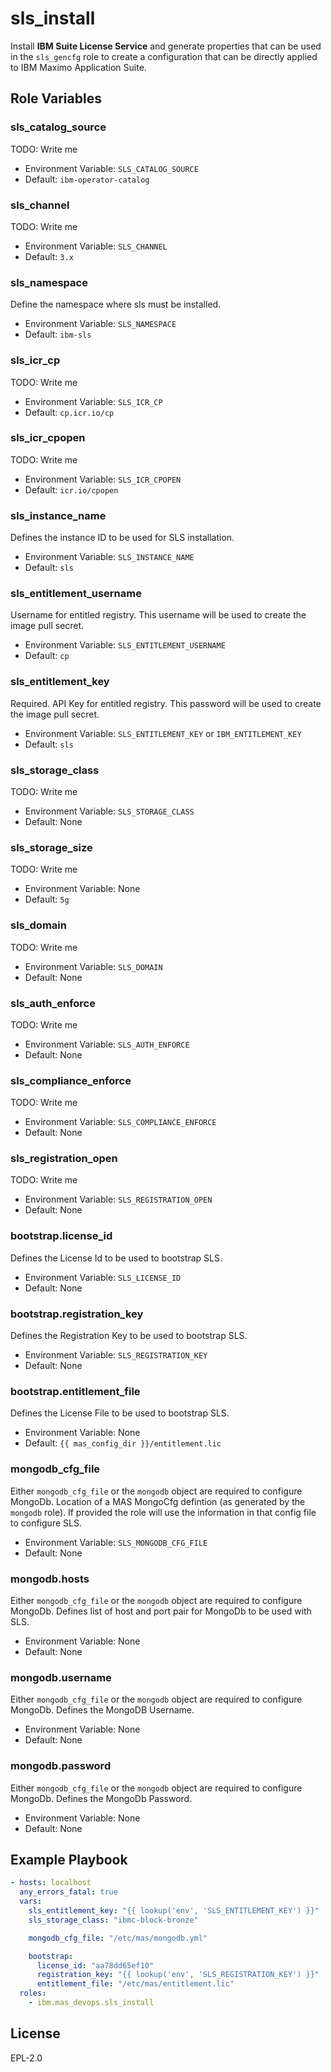 sls_install
===========

Install **IBM Suite License Service** and generate properties that can be used in the `sls_gencfg` role to create a configuration that can be directly applied to IBM Maximo Application Suite.

Role Variables
--------------

### sls_catalog_source
TODO: Write me

- Environment Variable: `SLS_CATALOG_SOURCE`
- Default: `ibm-operator-catalog`

### sls_channel
TODO: Write me

- Environment Variable: `SLS_CHANNEL`
- Default: `3.x`

### sls_namespace
Define the namespace where sls must be installed.

- Environment Variable: `SLS_NAMESPACE`
- Default: `ibm-sls`

### sls_icr_cp
TODO: Write me

- Environment Variable: `SLS_ICR_CP`
- Default: `cp.icr.io/cp`

### sls_icr_cpopen
TODO: Write me

- Environment Variable: `SLS_ICR_CPOPEN`
- Default: `icr.io/cpopen`

### sls_instance_name
Defines the instance ID to be used for SLS installation.

- Environment Variable: `SLS_INSTANCE_NAME`
- Default: `sls`

### sls_entitlement_username
Username for entitled registry. This username will be used to create the image pull secret.

- Environment Variable: `SLS_ENTITLEMENT_USERNAME`
- Default: `cp`

### sls_entitlement_key
Required.  API Key for entitled registry. This password will be used to create the image pull secret.

- Environment Variable: `SLS_ENTITLEMENT_KEY` or `IBM_ENTITLEMENT_KEY`
- Default: `sls`

### sls_storage_class
TODO: Write me

- Environment Variable: `SLS_STORAGE_CLASS`
- Default: None

### sls_storage_size
TODO: Write me

- Environment Variable: None
- Default: `5g`

### sls_domain
TODO: Write me

- Environment Variable: `SLS_DOMAIN`
- Default: None

### sls_auth_enforce
TODO: Write me

- Environment Variable: `SLS_AUTH_ENFORCE`
- Default: None

### sls_compliance_enforce
TODO: Write me

- Environment Variable: `SLS_COMPLIANCE_ENFORCE`
- Default: None

### sls_registration_open
TODO: Write me

- Environment Variable: `SLS_REGISTRATION_OPEN`
- Default: None

### bootstrap.license_id
Defines the License Id to be used to bootstrap SLS.

- Environment Variable: `SLS_LICENSE_ID`
- Default: None

### bootstrap.registration_key
Defines the Registration Key to be used to bootstrap SLS.

- Environment Variable: `SLS_REGISTRATION_KEY`
- Default: None

### bootstrap.entitlement_file
Defines the License File to be used to bootstrap SLS.

- Environment Variable: None
- Default: `{{ mas_config_dir }}/entitlement.lic`

### mongodb_cfg_file
Either `mongodb_cfg_file` or the `mongodb` object are required to configure MongoDb.  Location of a MAS MongoCfg defintion (as generated by the `mongodb` role).  If provided the role will use the information in that config file to configure SLS.

- Environment Variable: `SLS_MONGODB_CFG_FILE`
- Default: None

### mongodb.hosts
Either `mongodb_cfg_file` or the `mongodb` object are required to configure MongoDb.  Defines list of host and port pair for MongoDb to be used with SLS.

- Environment Variable: None
- Default: None

### mongodb.username
Either `mongodb_cfg_file` or the `mongodb` object are required to configure MongoDb.  Defines the MongoDB Username.

- Environment Variable: None
- Default: None

### mongodb.password
Either `mongodb_cfg_file` or the `mongodb` object are required to configure MongoDb.  Defines the MongoDb Password.

- Environment Variable: None
- Default: None


Example Playbook
----------------

```yaml
- hosts: localhost
  any_errors_fatal: true
  vars:
    sls_entitlement_key: "{{ lookup('env', 'SLS_ENTITLEMENT_KEY') }}"
    sls_storage_class: "ibmc-block-bronze"

    mongodb_cfg_file: "/etc/mas/mongodb.yml"

    bootstrap:
      license_id: "aa78dd65ef10"
      registration_key: "{{ lookup('env', 'SLS_REGISTRATION_KEY') }}"
      entitlement_file: "/etc/mas/entitlement.lic"
  roles:
    - ibm.mas_devops.sls_install
```


License
-------

EPL-2.0
